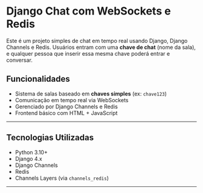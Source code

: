 # Django Chat com WebSockets e Redis

Este é um projeto simples de chat em tempo real usando Django, Django Channels e Redis. Usuários entram com uma **chave de chat** (nome da sala), e qualquer pessoa que inserir essa mesma chave poderá entrar e conversar.

## Funcionalidades

- Sistema de salas baseado em **chaves simples** (ex: `chave123`)
- Comunicação em tempo real via WebSockets
- Gerenciado por Django Channels e Redis
- Frontend básico com HTML + JavaScript

---

## Tecnologias Utilizadas

- Python 3.10+
- Django 4.x
- Django Channels
- Redis
- Channels Layers (via `channels_redis`)

---

 
 
